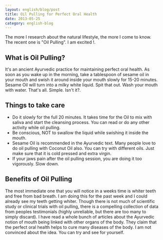 ```yaml
---
layout: english/blog/post
title: Oil Pulling for Perfect Oral Health
date: 2013-05-25
category: english-blog
---
```


The more I research about the natural lifestyle, the more I come to know. The recent one is "Oil Pulling". I am excited !.

## What is Oil Pulling?

It's an ancient Ayurvedic practice for maintaining perfect oral health. As soon as you wake up in the morning, take a tablespoon of sesame oil in your mouth and swish it around inside your mouth slowly for 15-20 minutes. Sesame Oil will turn into a milky white liquid. Spit that out. Wash your mouth with water. That's all. Simple. Isn't it?.

## Things to take care

* Do it slowly for the full 20 minutes. It takes time for the Oil to mix with saliva and start the cleansing process. You can read or do any other activity while oil pulling.
* Be conscious, NOT to swallow the liquid while swishing it inside the mouth.
* Sesame Oil is recommended in the Ayurvedic text. Many people love to do oil pulling with Coconut Oil also. You can try with different oils. Just make sure that it is cold pressed and extra virgin.
* If your jaws pain after the oil pulling session, you are doing it too vigorously. Slow down.

## Benefits of Oil Pulling

The most immediate one that you will notice in a weeks time is whiter teeth and free from bad breath. I am doing this for the past week and I could already see my teeth getting whiter. Though there is not much of scientific study or clinical trials with oil pulling, there is a compelling collection of data from peoples testimonials (highly unreliable, but there are too many to simply discard). I have read a whole bunch of articles about the Ayurvedic notion of mouth being linked with other organs of the body. They claim that the perfect oral health helps to cure many diseases of the body. I am not convinced about the idea. You can try and see for yourself.
